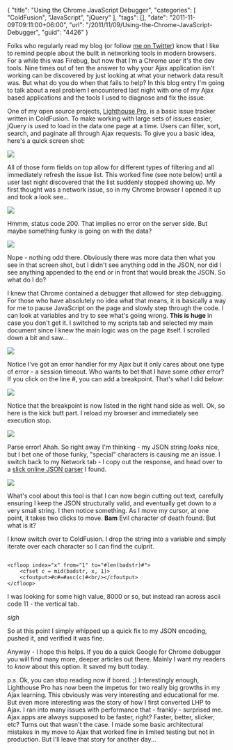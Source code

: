 {
	"title": "Using the Chrome JavaScript Debugger",
	"categories": [
		"ColdFusion",
		"JavaScript",
		"jQuery"
	],
	"tags": [],
	"date": "2011-11-09T09:11:00+06:00",
	"url": "/2011/11/09/Using-the-Chrome-JavaScript-Debugger",
	"guid": "4426"
}

Folks who regularly read my blog (or follow <a href="http://twitter.com/cfjedimaster">me on Twitter</a>) know that I like to remind people about the built in networking tools in modern browsers. For a while this was Firebug, but now that I'm a Chrome user it's the dev tools. Nine times out of ten the answer to why your Ajax application isn't working can be discovered by just looking at what your network data result was. But what do you do when that fails to help? In this blog entry I'm going to talk about a real problem I encountered last night with one of my Ajax based applications and the tools I used to diagnose and fix the issue.
<!--more-->
<p>

One of my open source projects, <a href="http://lighthousepro.riaforge.org">Lighthouse Pro</a>, is a basic issue tracker written in ColdFusion. To make working with large sets of issues easier, jQuery is used to load in the data one page at a time. Users can filter, sort, search, and paginate all through Ajax requests. To give you a basic idea, here's a quick screen shot:

<p>

<img src="http://static.raymondcamden.com/images/ScreenClip218.png" />

<p>

All of those form fields on top allow for different types of filtering and all immediately refresh the issue list. This worked fine (see note below) until a user last night discovered that the list suddenly stopped showing up. My first thought was a network issue, so in my Chrome browser I opened it up and took a look see...

<p>

<img src="http://static.raymondcamden.com/images/cfjedi/ScreenClip219.png" />

<p>

Hmmm, status code 200. That implies no error on the server side. But maybe something funky is going on with the data? 

<p>

<img src="http://static.raymondcamden.com/images/cfjedi/ScreenClip220.png" />

<p>

Nope - nothing odd there. Obviously there was more data then what you see in that screen shot, but I didn't see anything odd in the JSON, nor did I see anything appended to the end or in front that would break the JSON. So what do I do?

<p>

I knew that Chrome contained a debugger that allowed for step debugging. For those who have absolutely no idea what that means, it is basically a way for me to pause JavaScript on the page and slowly step through the code. I can look at variables and try to see what's going wrong. <b>This is huge</b> in case you don't get it. I switched to my scripts tab and selected my main document since I knew the main logic was on the page itself. I scrolled down a bit and saw...

<p>

<img src="http://static.raymondcamden.com/images/cfjedi/ScreenClip222.png" />

<p>

Notice I've got an error handler for my Ajax but it only cares about one type of error - a session timeout. Who wants to bet that I have some <i>other</i> error? If you click on the line #, you can add a breakpoint. That's what I did below:

<p>

<img src="http://static.raymondcamden.com/images/cfjedi/ScreenClip223.png" />

<p>

Notice that the breakpoint is now listed in the right hand side as well. Ok, so here is the kick butt part. I reload my browser and immediately see execution stop.

<p>

<img src="http://static.raymondcamden.com/images/cfjedi/ScreenClip224.png" />

<p>

Parse error! Ahah. So right away I'm thinking - my JSON string <i>looks</i> nice, but I bet one of those funky, "special" characters is causing me an issue. I switch back to my Network tab - I copy out the response, and head over to a <a href="http://json.parser.online.fr/">slick online JSON parser</a> I found. 

<p>

<img src="http://static.raymondcamden.com/images/cfjedi/ScreenClip225.png" />

<p>

What's cool about this tool is that I can now begin cutting out text, carefully ensuring I keep the JSON structurally valid, and eventually get down to a very small string. I then notice something. As I move my cursor, at one point, it takes two clicks to move. <b>Bam</b> Evil character of death found. But what is it? 

<p>

I know switch over to ColdFusion. I drop the string into a variable and simply iterate over each character so I can find the culprit.

<p>

<code>
&lt;cfloop index="x" from="1" to="#len(badstr)#"&gt;
	&lt;cfset c = mid(badstr, x, 1)&gt;
	&lt;cfoutput&gt;#c#=#asc(c)#&lt;br/&gt;&lt;/cfoutput&gt;
&lt;/cfloop&gt;
</code>

<p>

I was looking for some high value, 8000 or so, but instead ran across ascii code 11 - the vertical tab. 

<p>

*sigh*

<p>

So at this point I simply whipped up a quick fix to my JSON encoding, pushed it, and verified it was fine. 

<p>

Anyway - I hope this helps. If you do a quick Google for Chrome debugger you will find many more, deeper articles out there. Mainly I want my readers to <i>know</i> about this option. It saved my butt today.

<p>

p.s. Ok, you can stop reading now if bored. ;) Interestingly enough, Lighthouse Pro has now been the impetus for two really big growths in my Ajax learning. This obviously was very interesting and educational for me. But even more interesting was the story of how I first converted LHP to Ajax. I ran into many issues with performance that - frankly - surprised me. Ajax apps are always supposed to be faster, right? Faster, better, slicker, etc? Turns out that wasn't the case. I made some basic architectural mistakes in my move to Ajax that worked fine in limited testing but not in production. But I'll leave that story for another day...